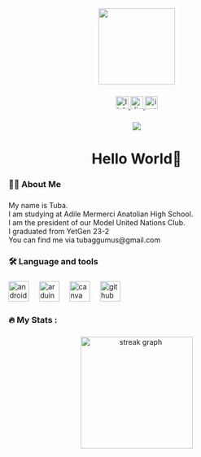 <div align="center">
  <img height="150" src="https://www.google.com/search?sca_esv=832bfc491017b489&sxsrf=ADLYWIJIyfjzBVuUl0INAHJx6Lh96IEQ8Q:1716577241819&q=galaxy+nasa&uds=ADvngMgpYEU-_VPft0z-hmM5h-H0bAh9Pf_NfPdBNGxUSJd2meewnMNEi87rWtNe-81DAW1NpV3g-GwaUQ3IAZCywossOUsEWzp_hgAHpONyBxZ2VnLFEssq2ZF_MQpPjf_kfY72R0sV6UTDU-9pYhQkrJ3M2H1LZTxM2exsD3MMuWDvRQ49PUvoG5HyjtIAHPQ9DxE_9_ItNERFAi0niOFxjc5EFkj0TWjZF1iAN7VwsGJFDsNvynd--JDJY6XovQ5dRAofL9cY3Vq5PU-xP5P4ZMgK_rEuy00j3ISa9Xx4h4CTY92-vMk-kgzI090GgD9uWioQC22AgKVKvn3G3q-2mS2fx-tIVQ&udm=2&prmd=ivnbmtz&sa=X&ved=2ahUKEwicpenF_KaGAxWJRfEDHYswAi8QtKgLegQIExAB&biw=1280&bih=593&dpr=3#vhid=7Tg2HRYnAkbORM&vssid=mosaic"  />
</div>

###

<div align="center">
  <a href="https://www.linkedin.com/in/tubanurgumus/" target="_blank">
    <img src="https://img.shields.io/static/v1?message=LinkedIn&logo=linkedin&label=&color=0077B5&logoColor=white&labelColor=&style=for-the-badge" height="25" alt="linkedin logo"  />
  </a>
  <a href="https://discord.com/channels/@me" target="_blank">
    <img src="https://img.shields.io/static/v1?message=Discord&logo=discord&label=&color=7289DA&logoColor=white&labelColor=&style=for-the-badge" height="25" alt="discord logo"  />
  </a>
  <a href="instagram.com/tubaggumus/" target="_blank">
    <img src="https://img.shields.io/static/v1?message=Instagram&logo=instagram&label=&color=E4405F&logoColor=white&labelColor=&style=for-the-badge" height="25" alt="instagram logo"  />
  </a>
</div>

###

<div align="center">
  <img src="https://visitor-badge.laobi.icu/badge?page_id=tubaggumus.tubaggumus&"  />
</div>

###

<h1 align="center">Hello World👋</h1>

###

<h3 align="left">👩‍💻  About Me</h3>

###

<p align="left">My name is Tuba.<br>I am studying at Adile Mermerci Anatolian High School.<br>I am the president of our Model United Nations Club.<br>I graduated from YetGen 23-2<br>You can find me via tubaggumus@gmail.com</p>

###

<h3 align="left">🛠 Language and tools</h3>

###

<div align="left">
  <img src="https://cdn.jsdelivr.net/gh/devicons/devicon/icons/android/android-original.svg" height="40" alt="android logo"  />
  <img width="12" />
  <img src="https://cdn.jsdelivr.net/gh/devicons/devicon/icons/arduino/arduino-original.svg" height="40" alt="arduino logo"  />
  <img width="12" />
  <img src="https://cdn.jsdelivr.net/gh/devicons/devicon/icons/canva/canva-original.svg" height="40" alt="canva logo"  />
  <img width="12" />
  <img src="https://cdn.jsdelivr.net/gh/devicons/devicon/icons/github/github-original.svg" height="40" alt="github logo"  />
</div>

###

<h3 align="left">🔥   My Stats :</h3>

###

<div align="center">
  <img src="https://streak-stats.demolab.com?user=tubaggumus&locale=en&mode=daily&theme=dark&hide_border=false&border_radius=5&order=3" height="220" alt="streak graph"  />
</div>

###
